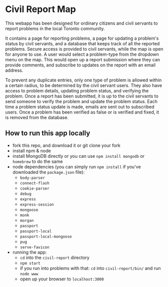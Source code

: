 # Civil Report Map

This webapp has been designed for ordinary citizens and civil servants to report problems in the local Toronto community. 

It contains a page for reporting problems, a page for updating a problem's status by civil servants, and a database that keeps track of all the reported problems. Secure access is provided to civil servants, while the map is open for anyone to use. A user would select a problem-type from the dropdown menu on the map. This would open up a report submission where they can provide comments, and subscribe to updates on the report with an email address. 

To prevent any duplicate entries, only one type of problem is allowed within a certain radius, to be determined by the civil servant users. They also have access to problem details, updating problem status, and verifying the problem. Once a report has been submitted, it is up to the civil servants to send someone to verify the problem and update the problem status. Each time a problem status update is made, emails are sent out to subscribed users. Once a problem has been verified as false or is verified and fixed, it is removed from the database.

## How to run this app locally
* fork this repo, and download it or git clone your fork
* install npm & node
* install MongoDB directly or you can use `npm install mongodb` or `homebrew` to do the same
* node dependencies (you can simply run `npm install` if you've downloaded the `package.json` file):
    - `body-parser`
    - `connect-flash`
    - `cookie-parser`
    - `debug`
    - `express`
    - `express-session`
    - `mongoose`
    - `monk`
    - `morgan`
    - `passport`
    - `passport-local`
    - `passport-local-mongoose`
    - `pug`
    - `serve-favicon`
* running the app:
    - `cd` into the `civil-report` directory
    - `npm start`
    - if you run into problems with that: `cd` into `civil-report/bin/` and run `node www` 
    - open up your browser to `localhost:3000`